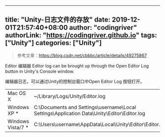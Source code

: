 ﻿
---
title: "Unity-日志文件的存放"
date: 2019-12-01T21:57:40+08:00
author: "codingriver"
authorLink: "https://codingriver.github.io"
 tags: ["Unity"]
categories: ["Unity"]
---

<!--more-->


> 参考文章：<https://blog.csdn.net/cbbbc/article/details/49275867>

Editor 编辑器
Editor log can be brought up through the Open Editor Log button in Unity's Console window.

编辑器日志，可以通过Unity的控制台窗口中Open Editor Log 按钮打开。

|||
|-|:-|
|Mac OS X|~/Library/Logs/Unity/Editor.log|
|Windows XP *|C:\Documents and Settings\username\Local Settings\Application Data\Unity\Editor\Editor.log|
|Windows Vista/7 *|C:\Users\username\AppData\Local\Unity\Editor\Editor.log|


